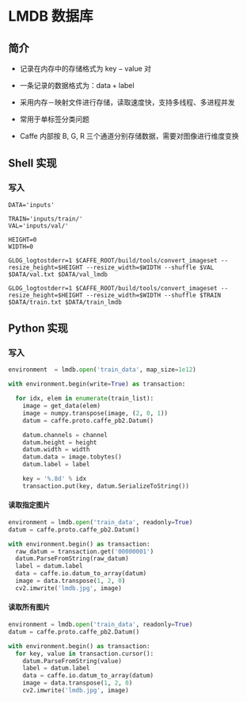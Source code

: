 # $\mathrm{LMDB}$ 数据库

## 简介

- 记录在内存中的存储格式为 $\mathrm{key-value}$ 对

- 一条记录的数据格式为：$\mathrm{data + label}$

- 采用内存－映射文件进行存储，读取速度快，支持多线程、多进程并发

- 常用于单标签分类问题

- $\mathrm{Caffe}$ 内部按 $\mathrm{B, \ G, \ R}$ 三个通道分别存储数据，需要对图像进行维度变换

## $\mathrm{Shell}$ 实现

### 写入

```shell
DATA='inputs'

TRAIN='inputs/train/'
VAL='inputs/val/'

HEIGHT=0
WIDTH=0

GLOG_logtostderr=1 $CAFFE_ROOT/build/tools/convert_imageset --resize_height=$HEIGHT --resize_width=$WIDTH --shuffle $VAL $DATA/val.txt $DATA/val_lmdb

GLOG_logtostderr=1 $CAFFE_ROOT/build/tools/convert_imageset --resize_height=$HEIGHT --resize_width=$WIDTH --shuffle $TRAIN $DATA/train.txt $DATA/train_lmdb
```

## $\mathrm{Python}$ 实现

### 写入

```python
environment  = lmdb.open('train_data', map_size=1e12)

with environment.begin(write=True) as transaction:

  for idx, elem in enumerate(train_list):
    image = get_data(elem)
    image = numpy.transpose(image, (2, 0, 1))
    datum = caffe.proto.caffe_pb2.Datum()

    datum.channels = channel
    datum.height = height
    datum.width = width
    datum.data = image.tobytes()
    datum.label = label

    key = '%.8d' % idx
    transaction.put(key, datum.SerializeToString())
```

#### 读取指定图片

```python
environment = lmdb.open('train_data', readonly=True)
datum = caffe.proto.caffe_pb2.Datum()

with environment.begin() as transaction:
  raw_datum = transaction.get('00000001')
  datum.ParseFromString(raw_datum)
  label = datum.label
  data = caffe.io.datum_to_array(datum)
  image = data.transpose(1, 2, 0)
  cv2.imwrite('lmdb.jpg', image)
```

#### 读取所有图片

```python
environment = lmdb.open('train_data', readonly=True)
datum = caffe.proto.caffe_pb2.Datum()

with environment.begin() as transaction:
  for key, value in transaction.cursor():
    datum.ParseFromString(value)
    label = datum.label
    data = caffe.io.datum_to_array(datum)
    image = data.transpose(1, 2, 0)
    cv2.imwrite('lmdb.jpg', image)
```